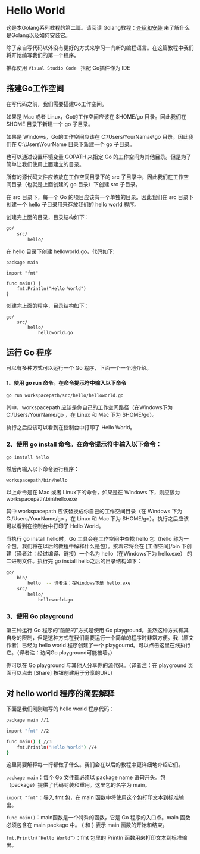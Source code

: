 Hello World
========================

这是本Golang系列教程的第二篇。请阅读 Golang教程：[介绍和安装](/docs/golang_tutoria_01.md) 来了解什么是Golang以及如何安装它。  

除了亲自写代码以外没有更好的方式来学习一门新的编程语言。在这篇教程中我们将开始编写我们的第一个程序。  

推荐使用 `Visual Studio Code ` 搭配 Go插件作为 IDE  

## 搭建Go工作空间  

在写代码之前，我们需要搭建Go工作空间。  

如果是 Mac 或者 Linux，Go的工作空间应该在 $HOME/go 目录。因此我们在 $HOME 目录下新建一个 go 子目录。  

如果是 Windows，Go的工作空间应该在 C:\Users\YourNamae\go 目录。因此我们在 C:\Users\YourName 目录下新建一个 go 子目录。  

也可以通过设置环境变量 GOPATH 来指定 Go 的工作空间为其他目录。但是为了简单让我们使用上面建立的目录。  

所有的源代码文件应该放在工作空间目录下的 src 子目录中，因此我们在工作空间目录（也就是上面创建的 go 目录）下创建 src 子目录。  

在 src 目录下，每一个 Go 的项目应该有一个单独的目录。因此我们在 src 目录下创建一个 hello 子目录用来存放我们的 hello world 程序。  

创建完上面的目录，目录结构如下：  

```bash
go/
    src/
        hello/
```

在 hello 目录下创建 helloworld.go，代码如下:  

```golang
package main

import "fmt"

func main() {  
    fmt.Println("Hello World")
}
```

创建完上面的程序，目录结构如下：  

```golang
go/
    src/
        hello/
            helloworld.go
```

## 运行 Go 程序  

可以有多种方式可以运行一个 Go 程序，下面一个一个地介绍。  

####  1、使用 go run 命令。在命令提示符中输入以下命令  

```
go run workspacepath/src/hello/helloworld.go
```

其中，workspacepath 应该是你自己的工作空间路径（在Windows下为 C:/Users/YourName/go ，在 Linux 和 Mac 下为 $HOME/go）。  

执行之后应该可以看到在控制台中打印了 Hello World。  

### 2、使用 go install 命令。在命令提示符中输入以下命令：  

```
go install hello
```

然后再输入以下命令运行程序：  

```
workspacepath/bin/hello
```

以上命令是在 Mac 或者 Linux下的命令，如果是在 Windows 下，则应该为 workspacepath\bin\hello.exe  

其中 workspacepath 应该替换成你自己的工作空间目录（在 Windows 下为 C:/Users/YourName/go ，在 Linux 和 Mac 下为 $HOME/go）。执行之后应该可以看到在控制台中打印了 Hello World。   

当执行 go install hello时，Go 工具会在工作空间中查找 hello 包（hello 称为一个包，我们将在以后的教程中解释什么是包）。接着它将会在 [工作空间]/bin 下创建（译者注：经过编译、链接）一个名为 hello（在Windows下为 hello.exe） 的二进制文件。执行完 go install hello之后的目录结构如下：  

```bash
go/
    bin/
        hello  -- 译者注：在Windows下是 hello.exe
    src/
        hello/
            helloworld.go
```

### 3、使用 Go playground

第三种运行 Go 程序的“酷酷的”方式是使用 Go playground。虽然这种方式有其自身的限制，但是这种方式在我们需要运行一个简单的程序时非常方便。我（原文作者）已经为 hello world 程序创建了一个 playgournd。可以点击这里在线执行它。（译者注：访问Go playground可能被墙。）  

你可以在 Go playground 与其他人分享你的源代码。（译者注：在 playground 页面可以点击 [Share] 按钮创建用于分享的URL）  

## 对 hello world 程序的简要解释

下面是我们刚刚编写的 hello world 程序代码：  

```bash
package main //1

import "fmt" //2

func main() { //3  
    fmt.Println("Hello World") //4
}
```

这里简要解释每一行都做了什么。我们会在以后的教程中更详细地介绍它们。  

`package main`：每个 Go 文件都必须以 package name 语句开头。包（package）提供了代码封装和重用。这里包的名字为 main。  

`import "fmt"`：导入 fmt 包，在 main 函数中将使用这个包打印文本到标准输出。  

`func main()`：main函数是一个特殊的函数，它是 Go 程序的入口点。main 函数必须包含在 main package 中。 { 和 } 表示 main 函数的开始和结束。  

`fmt.Println(“Hello World”)`：fmt 包里的 Println 函数用来打印文本到标准输出。  

